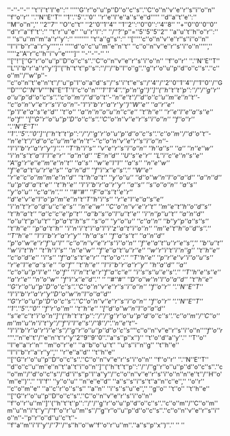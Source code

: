 ''-''-''-''
''t''i''t''l''e'':'' '''''G''r''o''u''p''D''o''c''s''.''C''o''n''v''e''r''s''i''o''n'' ''f''o''r'' ''.''N''E''T'' ''1''.''5''.''0'' ''r''e''l''e''a''s''e''d'''''
''d''a''t''e'':'' ''M''o''n'','' ''2''7'' ''O''c''t'' ''2''0''1''4'' ''1''2'':''0''0'':''4''8'' ''+''0''0''0''0''
''d''r''a''f''t'':'' ''t''r''u''e''
''u''r''l'':'' ''/''?''p''=''5''5''5''2''
''a''u''t''h''o''r'':'' ''
''s''u''m''m''a''r''y'':'' ''''''''
''t''a''g''s'':'' ''['''''c''o''n''v''e''r''s''i''o''n'' ''l''i''b''r''a''r''y''''','' '''''d''o''c''u''m''e''n''t'' ''c''o''n''v''e''r''s''i''o''n''''','' '''''z''A''r''c''h''i''v''e''''']''
''-''-''-''
''
''[''!''[''G''r''o''u''p''D''o''c''s''.''C''o''n''v''e''r''s''i''o''n'' ''f''o''r'' ''.''N''E''T'' ''L''i''b''r''a''r''y'']''(''h''t''t''p''s'':''/''/''b''l''o''g''.''g''r''o''u''p''d''o''c''s''.''c''o''m''/''w''p''-''c''o''n''t''e''n''t''/''u''p''l''o''a''d''s''/''s''i''t''e''s''/''4''/''2''0''1''4''/''1''0''/''G''D''_''C''N''V''_''N''E''T''I''c''o''n''_''1''1''4''.''p''n''g'')'']''(''h''t''t''p'':''/''/''g''r''o''u''p''d''o''c''s''.''c''o''m''/''d''o''t''-''n''e''t''/''d''o''c''u''m''e''n''t''-''c''o''n''v''e''r''s''i''o''n''-''l''i''b''r''a''r''y'')''W''e'' ''a''r''e'' ''p''l''e''a''s''e''d'' ''t''o'' ''a''n''n''o''u''n''c''e'' ''t''h''e'' ''r''e''l''e''a''s''e'' ''o''f'' ''[''G''r''o''u''p''D''o''c''s''.''C''o''n''v''e''r''s''i''o''n'' ''f''o''r'' ''.''N''E''T'' ''1''.''5''.''0'']''(''h''t''t''p'':''/''/''g''r''o''u''p''d''o''c''s''.''c''o''m''/''d''o''t''-''n''e''t''/''d''o''c''u''m''e''n''t''-''c''o''n''v''e''r''s''i''o''n''-''l''i''b''r''a''r''y'')''.'' ''T''h''i''s'' ''v''e''r''s''i''o''n'' ''h''a''s'' ''a'' ''n''e''w'' ''i''n''s''t''a''l''l''e''r'' ''a''n''d'' ''E''n''d'' ''U''s''e''r'' ''L''i''c''e''n''s''e'' ''A''g''r''e''e''m''e''n''t'' ''a''s'' ''w''e''l''l'' ''a''s'' ''n''e''w'' ''f''e''a''t''u''r''e''s'' ''a''n''d'' ''f''i''x''e''s''.'' ''W''e'' ''r''e''c''o''m''m''e''n''d'' ''t''h''a''t'' ''y''o''u'' ''d''o''w''n''l''o''a''d'' ''a''n''d'' ''u''p''d''a''t''e'' ''t''h''e'' ''l''i''b''r''a''r''y'' ''a''s'' ''s''o''o''n'' ''a''s'' ''y''o''u'' ''c''a''n''.''
''
''#''#'' ''F''a''s''t''e''r'' ''d''e''v''e''l''o''p''m''e''n''t''T''h''i''s'' ''r''e''l''e''a''s''e'' ''i''n''t''r''o''d''u''c''e''s'' ''n''e''w'' ''C''o''n''v''e''r''t'' ''m''e''t''h''o''d''s'' ''t''h''a''t'' ''a''c''c''e''p''t'' ''a''b''s''o''l''u''t''e'' ''i''n''p''u''t'' ''a''n''d'' ''o''u''t''p''u''t'' ''p''a''t''h''s'' ''s''o'' ''y''o''u'' ''c''a''n'' ''b''y''p''a''s''s'' ''t''h''e'' ''p''a''t''h'' ''i''n''i''t''i''a''l''i''z''a''t''i''o''n'' ''m''e''t''h''o''d''s''.'' ''T''h''e'' ''l''i''b''r''a''r''y'' ''h''a''s'' ''f''a''s''t'' ''a''n''d'' ''p''o''w''e''r''f''u''l'' ''c''o''n''v''e''r''s''i''o''n'' ''f''e''a''t''u''r''e''s'','' ''b''u''t'' ''w''i''t''h'' ''t''h''i''s'' ''n''e''w'' ''f''e''a''t''u''r''e'' ''w''r''i''t''i''n''g'' ''t''h''e'' ''c''o''d''e'' ''i''s'' ''f''a''s''t''e''r'' ''t''o''o''.'' ''T''h''e'' ''p''r''e''v''i''o''u''s'' ''r''e''l''e''a''s''e'' ''o''f'' ''t''h''e'' ''l''i''b''r''a''r''y'' ''h''a''d'' ''a'' ''c''o''u''p''l''e'' ''o''f'' ''i''n''t''e''r''f''a''c''e'' ''i''s''s''u''e''s''.'' ''T''h''e''s''e'' ''a''r''e'' ''n''o''w'' ''f''i''x''e''d''.''
''
''#''#'' ''D''o''w''n''l''o''a''d'' ''t''h''e'' ''G''r''o''u''p''D''o''c''s''.''C''o''n''v''e''r''s''i''o''n'' ''f''o''r'' ''.''N''E''T'' ''l''i''b''r''a''r''y''D''o''w''n''l''o''a''d'' ''G''r''o''u''p''D''o''c''s''.''C''o''n''v''e''r''s''i''o''n'' ''f''o''r'' ''.''N''E''T'' ''1''.''5''.''0'' ''f''r''o''m'' ''t''h''e'' ''[''d''o''w''n''l''o''a''d'' ''s''e''c''t''i''o''n'']''(''h''t''t''p'':''/''/''g''r''o''u''p''d''o''c''s''.''c''o''m''/''C''o''m''m''u''n''i''t''y''/''f''i''l''e''s''/''8''/''.''n''e''t''-''l''i''b''r''a''r''i''e''s''/''g''r''o''u''p''d''o''c''s''_''c''o''n''v''e''r''s''i''o''n''_''f''o''r''_''.''n''e''t''/''e''n''t''r''y''2''9''9''0''.''a''s''p''x'')'' ''t''o''d''a''y''.'' ''T''o'' ''l''e''a''r''n'' ''m''o''r''e'' ''a''b''o''u''t'' ''u''s''i''n''g'' ''t''h''e'' ''l''i''b''r''a''r''y'','' ''r''e''a''d'' ''t''h''e'' ''[''G''r''o''u''p''D''o''c''s''.''C''o''n''v''e''r''s''i''o''n'' ''f''o''r'' ''.''N''E''T'' ''d''o''c''u''m''e''n''t''a''t''i''o''n'']''(''h''t''t''p'':''/''/''g''r''o''u''p''d''o''c''s''.''c''o''m''/''d''o''c''s''/''d''i''s''p''l''a''y''/''c''o''n''v''e''r''s''i''o''n''n''e''t''/''H''o''m''e'')''.'' ''I''f'' ''y''o''u'' ''n''e''e''d'' ''a''s''s''i''s''t''a''n''c''e'','' ''o''r'' ''c''o''m''e'' ''a''c''r''o''s''s'' ''a''n'' ''i''s''s''u''e'','' ''g''o'' ''t''o'' ''t''h''e'' ''[''G''r''o''u''p''D''o''c''s''.''C''o''n''v''e''r''s''i''o''n'' ''f''o''r''u''m'']''(''h''t''t''p'':''/''/''g''r''o''u''p''d''o''c''s''.''c''o''m''/''C''o''m''m''u''n''i''t''y''/''f''o''r''u''m''s''/''g''r''o''u''p''d''o''c''s''.''c''o''n''v''e''r''s''i''o''n''-''p''r''o''d''u''c''t''-''f''a''m''i''l''y''/''7''/''s''h''o''w''f''o''r''u''m''.''a''s''p''x'')''.''
''
''

